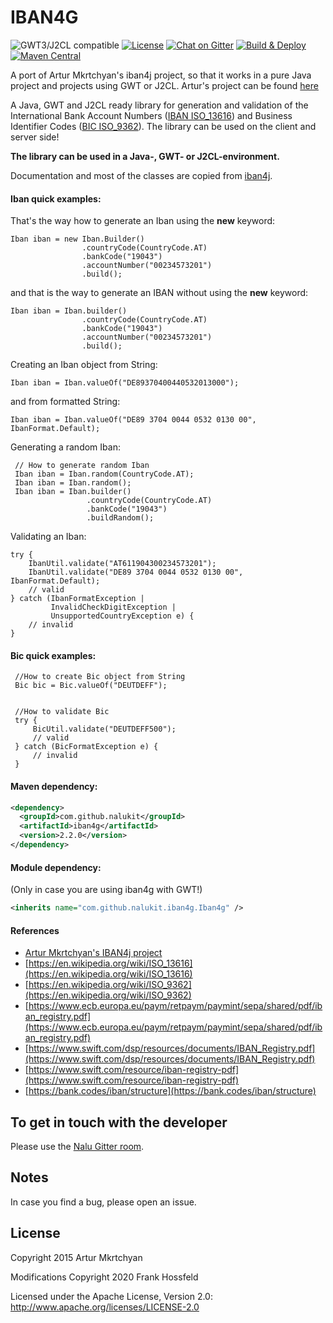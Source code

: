 # IBAN4G

![GWT3/J2CL compatible](https://img.shields.io/badge/GWT3/J2CL-compatible-brightgreen.svg)  [![License](https://img.shields.io/:license-apache-blue.svg)](http://www.apache.org/licenses/LICENSE-2.0.html) [![Chat on Gitter](https://badges.gitter.im/hal/elemento.svg)](https://gitter.im/Nalukit42/Lobby) [![Build & Deploy](https://github.com/NaluKit/iban4g/actions/workflows/build.yaml/badge.svg)](https://github.com/NaluKit/iban4g/actions/workflows/build.yaml) [![Maven Central](https://maven-badges.herokuapp.com/maven-central/com.github.nalukit/iban4g/badge.svg)](https://maven-badges.herokuapp.com/maven-central/com.github.nalukit/iban4g)

A port of Artur Mkrtchyan's iban4j project, so that it works in a pure Java project and projects using GWT or J2CL. Artur's
project can be found <a href="https://github.com/arturmkrtchyan/iban4j">here</a>

A Java, GWT and J2CL ready library for generation and validation of the International Bank Account
Numbers (<a href="http://en.wikipedia.org/wiki/ISO_13616" target="_blank">IBAN ISO_13616</a>) and Business Identifier
Codes (<a href="http://en.wikipedia.org/wiki/ISO_9362" target="_blank">BIC ISO_9362</a>). The library can be used on the client
and server side!

**The library can be used in a Java-, GWT- or J2CL-environment.**

Documentation and most of the classes are copied from [iban4j](https://github.com/arturmkrtchyan/iban4j).

#### Iban quick examples:

That's the way how to generate an Iban using the **new** keyword:

```
Iban iban = new Iban.Builder()
                .countryCode(CountryCode.AT)
                .bankCode("19043")
                .accountNumber("00234573201")
                .build();
```

and that is the way to generate an IBAN without using the **new** keyword:

```
Iban iban = Iban.builder()
                .countryCode(CountryCode.AT)
                .bankCode("19043")
                .accountNumber("00234573201")
                .build();
```

Creating an Iban object from String:

```
Iban iban = Iban.valueOf("DE89370400440532013000");
```

and from formatted String:

```
Iban iban = Iban.valueOf("DE89 3704 0044 0532 0130 00", IbanFormat.Default);
```

Generating a random Iban:

```
 // How to generate random Iban
 Iban iban = Iban.random(CountryCode.AT);
 Iban iban = Iban.random();
 Iban iban = Iban.builder()
                 .countryCode(CountryCode.AT)
                 .bankCode("19043")
                 .buildRandom();
```

Validating an Iban:

```
try {
    IbanUtil.validate("AT611904300234573201");
    IbanUtil.validate("DE89 3704 0044 0532 0130 00", IbanFormat.Default);
    // valid
} catch (IbanFormatException |
         InvalidCheckDigitException |
         UnsupportedCountryException e) {
    // invalid
}
```

#### Bic quick examples:

```
 //How to create Bic object from String
 Bic bic = Bic.valueOf("DEUTDEFF");


 //How to validate Bic
 try {
     BicUtil.validate("DEUTDEFF500");
     // valid
 } catch (BicFormatException e) {
     // invalid
 }
```

#### Maven dependency:

```xml
<dependency>
  <groupId>com.github.nalukit</groupId>
  <artifactId>iban4g</artifactId>
  <version>2.2.0</version>
</dependency>
```

#### Module dependency:

(Only in case you are using iban4g with GWT!)

```xml
<inherits name="com.github.nalukit.iban4g.Iban4g" />
```

#### References

- [Artur Mkrtchyan's IBAN4j project](https://github.com/arturmkrtchyan/iban4j)
- [https://en.wikipedia.org/wiki/ISO_13616](https://en.wikipedia.org/wiki/ISO_13616)
- [https://en.wikipedia.org/wiki/ISO_9362](https://en.wikipedia.org/wiki/ISO_9362)
- [https://www.ecb.europa.eu/paym/retpaym/paymint/sepa/shared/pdf/iban_registry.pdf](https://www.ecb.europa.eu/paym/retpaym/paymint/sepa/shared/pdf/iban_registry.pdf)
- [https://www.swift.com/dsp/resources/documents/IBAN_Registry.pdf](https://www.swift.com/dsp/resources/documents/IBAN_Registry.pdf)
- [https://www.swift.com/resource/iban-registry-pdf](https://www.swift.com/resource/iban-registry-pdf)
- [https://bank.codes/iban/structure](https://bank.codes/iban/structure)

## To get in touch with the developer

Please use the [Nalu Gitter room](https://gitter.im/Nalukit42/Lobby).

## Notes

In case you find a bug, please open an issue.

## License

Copyright 2015 Artur Mkrtchyan

Modifications Copyright 2020 Frank Hossfeld

Licensed under the Apache License, Version 2.0: http://www.apache.org/licenses/LICENSE-2.0
